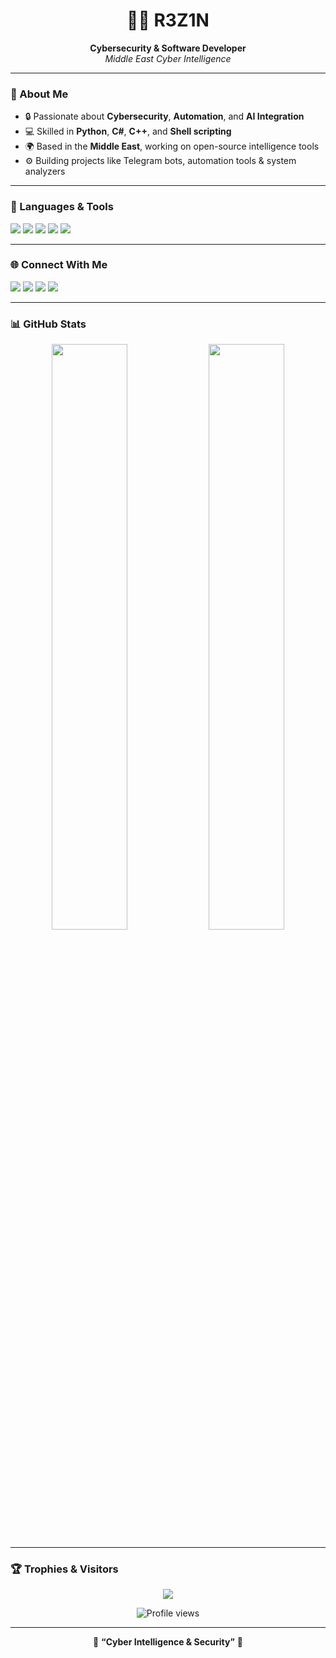 <h1 align="center">👨‍💻 R3Z1N</h1>
<p align="center">
  <b>Cybersecurity & Software Developer</b><br>
  <i>Middle East Cyber Intelligence</i>
</p>

---

### 🧠 About Me
- 🔒 Passionate about **Cybersecurity**, **Automation**, and **AI Integration**  
- 💻 Skilled in **Python**, **C#**, **C++**, and **Shell scripting**  
- 🌍 Based in the **Middle East**, working on open-source intelligence tools  
- ⚙️ Building projects like Telegram bots, automation tools & system analyzers  

---

### 🧰 Languages & Tools
<p align="left">
  <img src="https://img.shields.io/badge/Python-3670A0?style=for-the-badge&logo=python&logoColor=ffdd54"/>
  <img src="https://img.shields.io/badge/C%23-239120?style=for-the-badge&logo=c-sharp&logoColor=white"/>
  <img src="https://img.shields.io/badge/C++-00599C?style=for-the-badge&logo=cplusplus&logoColor=white"/>
  <img src="https://img.shields.io/badge/Shell-FFD500?style=for-the-badge&logo=gnu-bash&logoColor=black"/>
  <img src="https://img.shields.io/badge/Linux-000000?style=for-the-badge&logo=linux&logoColor=white"/>
</p>

---

### 🌐 Connect With Me
<p align="left">
  <a href="https://t.me/T0mSyex" target="_blank"><img src="https://img.shields.io/badge/Telegram-2CA5E0?style=for-the-badge&logo=telegram&logoColor=white"></a>
  <a href="https://x.com/T0mSyex" target="_blank"><img src="https://img.shields.io/badge/X-000000?style=for-the-badge&logo=x&logoColor=white"></a>
  <a href="https://discord.gg/user/tomsyex" target="_blank"><img src="https://img.shields.io/badge/Discord-5865F2?style=for-the-badge&logo=discord&logoColor=white"></a>
  <a href="https://instagram.com/T0mSyex" target="_blank"><img src="https://img.shields.io/badge/Instagram-E4405F?style=for-the-badge&logo=instagram&logoColor=white"></a>
</p>

---

### 📊 GitHub Stats
<p align="center">
  <img width="49%" src="https://github-readme-stats.vercel.app/api?username=R3Z1N&show_icons=true&theme=radical">
  <img width="49%" src="https://github-readme-streak-stats.herokuapp.com/?user=R3Z1N&theme=radical">
</p>

---

### 🏆 Trophies & Visitors
<p align="center">
  <img src="https://github-profile-trophy.vercel.app/?username=R3Z1N&theme=onedark&no-frame=true&row=1&column=6" />
</p>

<p align="center">
  <img src="https://komarev.com/ghpvc/?username=R3Z1N&color=blueviolet&style=for-the-badge" alt="Profile views" />
</p>

---

<p align="center">
  🦅 <b>“Cyber Intelligence & Security”</b> 🦅
</p>
